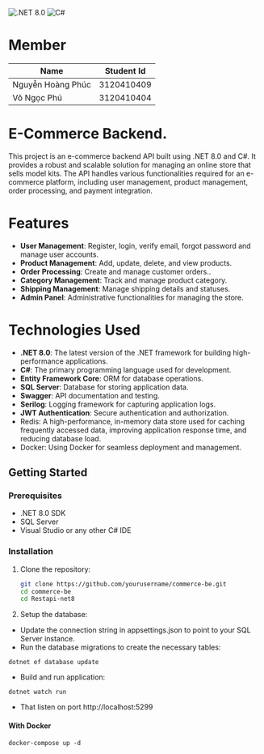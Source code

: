 ![.NET 8.0](https://img.shields.io/badge/.NET-8.0-blue.svg)
![C#](https://img.shields.io/badge/language-C%23-blue.svg)

# Member

| Name            | Student Id     | 
|-----------------|--------------- |
|Nguyễn Hoàng Phúc| 3120410409     |
|Võ Ngọc Phú      | 3120410404     |

# E-Commerce Backend.
This project is an e-commerce backend API built using .NET 8.0 and C#. It provides a robust and scalable solution for managing an online store that sells model kits. The API handles various functionalities required for an e-commerce platform, including user management, product management, order processing, and payment integration.



# Features

- **User Management**: Register, login, verify email, forgot password and manage user accounts.
- **Product Management**: Add, update, delete, and view products.
- **Order Processing**: Create and manage customer orders..
- **Category Management**: Track and manage product category.
- **Shipping Management**: Manage shipping details and statuses.
- **Admin Panel**: Administrative functionalities for managing the store.

# Technologies Used

- **.NET 8.0**: The latest version of the .NET framework for building high-performance applications.
- **C#**: The primary programming language used for development.
- **Entity Framework Core**: ORM for database operations.
- **SQL Server**: Database for storing application data.
- **Swagger**: API documentation and testing.
- **Serilog**: Logging framework for capturing application logs.
- **JWT Authentication**: Secure authentication and authorization.
- Redis: A high-performance, in-memory data store used for caching frequently accessed data, improving application response time, and reducing database load.
- Docker: Using Docker for seamless deployment and management.

## Getting Started

### Prerequisites

- .NET 8.0 SDK
- SQL Server
- Visual Studio or any other C# IDE

### Installation

1. Clone the repository:
   ```sh
   git clone https://github.com/yourusername/commerce-be.git
   cd commerce-be
   cd Restapi-net8

2. Setup the database:
- Update the connection string in appsettings.json to point to your SQL Server instance.
- Run the database migrations to create the necessary tables:

```dotnet ef database update```

- Build and run application: 

```dotnet watch run```

- That listen on port http://localhost:5299

#### With Docker 

```docker-compose up -d```
